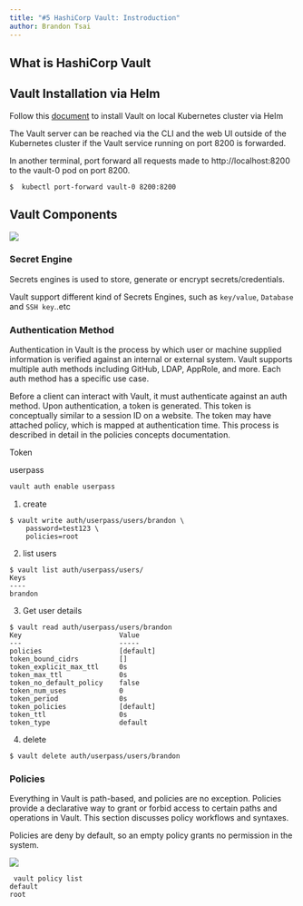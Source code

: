 ```yaml
---
title: "#5 HashiCorp Vault: Instroduction"
author: Brandon Tsai
---
```


What is HashiCorp Vault
---------------




Vault Installation via Helm
-------------------

Follow this [document](https://learn.hashicorp.com/tutorials/vault/kubernetes-minikube-consul) to install Vault on local Kubernetes cluster via Helm


The Vault server can be reached via the CLI and the web UI outside of the Kubernetes cluster if the Vault service running on port 8200 is forwarded.

In another terminal, port forward all requests made to http://localhost:8200 to the vault-0 pod on port 8200.

```
$  kubectl port-forward vault-0 8200:8200
```


Vault Components
--------------

![](https://mktg-content-api-hashicorp.vercel.app/api/assets?product=tutorials&version=main&asset=public%2Fimg%2Fvault%2Fvault-triangle.png)



### Secret Engine

Secrets engines is used to store, generate or encrypt secrets/credentials.

Vault support different kind of Secrets Engines, such as `key/value`,  `Database` and `SSH key`..etc



### Authentication Method

Authentication in Vault is the process by which user or machine supplied information is verified against an internal or external system. Vault supports multiple auth methods including GitHub, LDAP, AppRole, and more. Each auth method has a specific use case.

Before a client can interact with Vault, it must authenticate against an auth method. Upon authentication, a token is generated. This token is conceptually similar to a session ID on a website. The token may have attached policy, which is mapped at authentication time. This process is described in detail in the policies concepts documentation.

Token



userpass


```bash
vault auth enable userpass
```

1. create 

```
$ vault write auth/userpass/users/brandon \
    password=test123 \
    policies=root
```

2. list users

```
$ vault list auth/userpass/users/ 
Keys
----
brandon
```

3. Get user details

```
$ vault read auth/userpass/users/brandon
Key                        Value
---                        -----
policies                   [default]
token_bound_cidrs          []
token_explicit_max_ttl     0s
token_max_ttl              0s
token_no_default_policy    false
token_num_uses             0
token_period               0s
token_policies             [default]
token_ttl                  0s
token_type                 default
```


4. delete

```
$ vault delete auth/userpass/users/brandon
```




### Policies


Everything in Vault is path-based, and policies are no exception. Policies provide a declarative way to grant or forbid access to certain paths and operations in Vault. This section discusses policy workflows and syntaxes.

Policies are deny by default, so an empty policy grants no permission in the system.

![](https://www.vaultproject.io/_next/image?url=https%3A%2F%2Fcontent.hashicorp.com%2Fapi%2Fassets%3Fproduct%3Dvault%26version%3Drefs%252Fheads%252Frelease%252F1.11.x%26asset%3Dwebsite%252Fpublic%252Fimg%252Fvault-policy-workflow.svg%26width%3D669%26height%3D497&w=1920&q=75)

```
 vault policy list
default
root
```